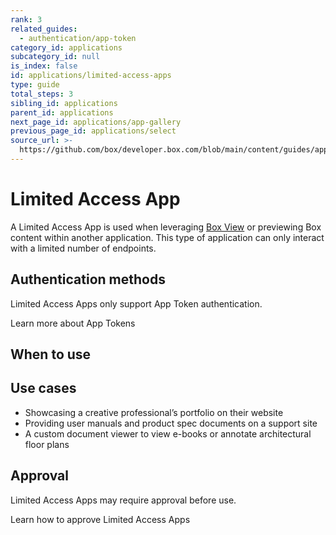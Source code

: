 ```yaml
---
rank: 3
related_guides:
  - authentication/app-token
category_id: applications
subcategory_id: null
is_index: false
id: applications/limited-access-apps
type: guide
total_steps: 3
sibling_id: applications
parent_id: applications
next_page_id: applications/app-gallery
previous_page_id: applications/select
source_url: >-
  https://github.com/box/developer.box.com/blob/main/content/guides/applications/limited-access-apps.md
---
```

# Limited Access App

A Limited Access App is used when leveraging [Box View][bv] or previewing Box
content within another application. This type of application can only interact
with a limited number of endpoints.

## Authentication methods

Limited Access Apps only support App Token authentication.

<CTA to='g://authentication/app-token'>

Learn more about App Tokens

</CTA>

## When to use

## Use cases

- Showcasing a creative professional’s portfolio on their website
- Providing user manuals and product spec documents on a support site
- A custom document viewer to view e-books or annotate architectural floor plans

## Approval

Limited Access Apps may require approval before use. 

<CTA to='g://authorization/limited-access-approval'>

Learn how to approve Limited Access Apps

</CTA>

[bv]: g://embed/box-view/